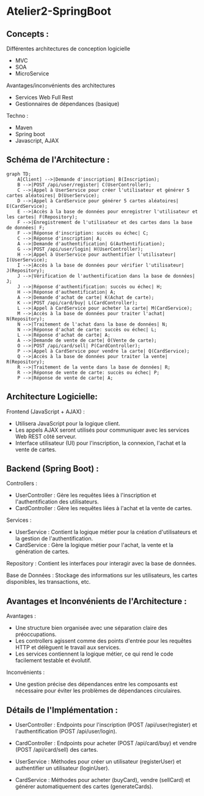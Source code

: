 # Atelier2-SpringBoot

## Concepts :
Différentes architectures de conception logicielle
- MVC
- SOA
- MicroService

Avantages/inconvénients des architectures
- Services Web Full Rest
- Gestionnaires de dépendances (basique)

Techno :
- Maven
- Spring boot
- Javascript, AJAX


## Schéma de l'Architecture :
```mermaid
graph TD;
    A[Client] -->|Demande d'inscription| B(Inscription);
    B -->|POST /api/user/register| C(UserController);
    C -->|Appel à UserService pour créer l'utilisateur et générer 5 cartes aléatoires| D(UserService);
    D -->|Appel à CardService pour générer 5 cartes aléatoires| E(CardService);
    E -->|Accès à la base de données pour enregistrer l'utilisateur et les cartes| F(Repository);
    F -->|Enregistrement de l'utilisateur et des cartes dans la base de données| F;
    F -->|Réponse d'inscription: succès ou échec| C;
    C -->|Réponse d'inscription| A;
    A -->|Demande d'authentification| G(Authentification);
    G -->|POST /api/user/login| H(UserController);
    H -->|Appel à UserService pour authentifier l'utilisateur| I(UserService);
    I -->|Accès à la base de données pour vérifier l'utilisateur| J(Repository);
    J -->|Vérification de l'authentification dans la base de données| J;
    J -->|Réponse d'authentification: succès ou échec| H;
    H -->|Réponse d'authentification| A;
    A -->|Demande d'achat de carte| K(Achat de carte);
    K -->|POST /api/card/buy| L(CardController);
    L -->|Appel à CardService pour acheter la carte| M(CardService);
    M -->|Accès à la base de données pour traiter l'achat| N(Repository);
    N -->|Traitement de l'achat dans la base de données| N;
    N -->|Réponse d'achat de carte: succès ou échec| L;
    L -->|Réponse d'achat de carte| A;
    A -->|Demande de vente de carte| O(Vente de carte);
    O -->|POST /api/card/sell| P(CardController);
    P -->|Appel à CardService pour vendre la carte| Q(CardService);
    Q -->|Accès à la base de données pour traiter la vente| R(Repository);
    R -->|Traitement de la vente dans la base de données| R;
    R -->|Réponse de vente de carte: succès ou échec| P;
    P -->|Réponse de vente de carte| A;

```


## Architecture Logicielle:

Frontend (JavaScript + AJAX) :
- Utilisera JavaScript pour la logique client.
- Les appels AJAX seront utilisés pour communiquer avec les services Web REST côté serveur.
- Interface utilisateur (UI) pour l'inscription, la connexion, l'achat et la vente de cartes.

## Backend (Spring Boot) :
Controllers :
- UserController : Gère les requêtes liées à l'inscription et l'authentification des utilisateurs.
- CardController : Gère les requêtes liées à l'achat et la vente de cartes.
    
Services :
- UserService : Contient la logique métier pour la création d'utilisateurs et la gestion de l'authentification.
- CardService : Gère la logique métier pour l'achat, la vente et la génération de cartes.

Repository :
Contient les interfaces pour interagir avec la base de données.

Base de Données :
  Stockage des informations sur les utilisateurs, les cartes disponibles, les transactions, etc.

## Avantages et Inconvénients de l'Architecture :
Avantages :
- Une structure bien organisée avec une séparation claire des préoccupations.
- Les controllers agissent comme des points d'entrée pour les requêtes HTTP et délèguent le travail aux services.
- Les services contiennent la logique métier, ce qui rend le code facilement testable et évolutif.
  
Inconvénients :
- Une gestion précise des dépendances entre les composants est nécessaire pour éviter les problèmes de dépendances circulaires.


## Détails de l'Implémentation :
- UserController :
  Endpoints pour l'inscription (POST /api/user/register) et l'authentification (POST /api/user/login).

- CardController :
  Endpoints pour acheter (POST /api/card/buy) et vendre (POST /api/card/sell) des cartes.

- UserService :
  Méthodes pour créer un utilisateur (registerUser) et authentifier un utilisateur (loginUser).

- CardService :
  Méthodes pour acheter (buyCard), vendre (sellCard) et générer automatiquement des cartes (generateCards).

